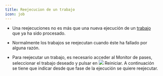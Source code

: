 ```yaml
---
title: Reejecucion de un trabajo
icon: job
---
```


* Una reejecuciones no es más que una nueva ejecución de un [trabajo](Conceptos/job) que ya ha sido procesado.

* Normalmente los trabajos se reejecutan cuando éste ha fallado por alguna razón.

* Para reejecutar un trabajo, es necesario acceder al Monitor de pases, seleccionar el trabajo deseado y pulsar en  <img src="/static/images/icons/restart.gif" /> Reiniciar. A continuación se tiene que indicar desde que fase de la ejecución se quiere reejecutar.
